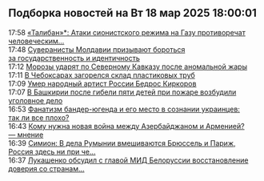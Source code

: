 <h2>Подборка новостей на Вт 18 мар 2025 18:00:01</h2><!--2025-03-18 17:58:00-->
<div class="rssn table">
  <span class="smaller gray hspace">17:58</span> <a class="nodecor" href="https://eadaily.com/ru/news/2025/03/18/taliban-ataki-sionistskogo-rezhima-na-gazu-protivorechat-chelovecheskim-cennostyam">«Талибан»*: Атаки сионистского режима на Газу противоречат человеческим...</a>
</div>
<div class="rssn table">
  <span class="smaller gray hspace">17:48</span> <a class="nodecor" href="https://eadaily.com/ru/news/2025/03/18/suveranisty-moldavii-prizyvayut-borotsya-za-gosudarstvennost-i-identichnost">Суверанисты Молдавии призывают бороться за государственность и идентичность</a>
</div>
<div class="rssn table">
  <span class="smaller gray hspace">17:12</span> <a class="nodecor" href="https://eadaily.com/ru/news/2025/03/18/morozy-udaryat-po-severnomu-kavkazu-posle-anomalnoy-zhary">Морозы ударят по Северному Кавказу после аномальной жары</a>
</div>
<div class="rssn table">
  <span class="smaller gray hspace">17:11</span> <a class="nodecor" href="https://eadaily.com/ru/news/2025/03/18/v-cheboksarah-zagorelsya-sklad-plastikovyh-trub">В Чебоксарах загорелся склад пластиковых труб</a>
</div>
<div class="rssn table">
  <span class="smaller gray hspace">17:09</span> <a class="nodecor" href="https://eadaily.com/ru/news/2025/03/18/umer-narodnyy-artist-rossii-bedros-kirkorov">Умер народный артист России Бедрос Киркоров</a>
</div>
<div class="rssn table">
  <span class="smaller gray hspace">17:07</span> <a class="nodecor" href="https://eadaily.com/ru/news/2025/03/18/v-bashkirii-posle-gibeli-pyati-detey-pri-pozhare-vozbudili-ugolovnoe-delo">В Башкирии после гибели пяти детей при пожаре возбудили уголовное дело</a>
</div>
<div class="rssn table">
  <span class="smaller gray hspace">16:53</span> <a class="nodecor" href="https://eadaily.com/ru/news/2025/03/18/fanatizm-bander-yugenda-i-ego-mesto-v-soznanii-ukraincev-tak-li-vse-ploho">Фанатизм бандер-югенда и его место в сознании украинцев: так ли все плохо?</a>
</div>
<div class="rssn table">
  <span class="smaller gray hspace">16:43</span> <a class="nodecor" href="https://eadaily.com/ru/news/2025/03/18/komu-nuzhna-novaya-voyna-mezhdu-azerbaydzhanom-i-armeniey-mnenie">Кому нужна новая война между Азербайджаном и Арменией? — мнение</a>
</div>
<div class="rssn table">
  <span class="smaller gray hspace">16:39</span> <a class="nodecor" href="https://eadaily.com/ru/news/2025/03/18/simion-v-dela-rumynii-vmeshivayutsya-bryussel-i-parizh-rossiya-zdes-ni-pri-chem">Симион: В дела Румынии вмешиваются Брюссель и Париж, Россия здесь ни при че...</a>
</div>
<div class="rssn table">
  <span class="smaller gray hspace">16:37</span> <a class="nodecor" href="https://eadaily.com/ru/news/2025/03/18/lukashenko-obsudil-s-glavoy-mid-belorussii-vosstanovlenie-doveriya-so-stranami-zapada">Лукашенко обсудил с главой МИД Белоруссии восстановление доверия со странам...</a>
</div>